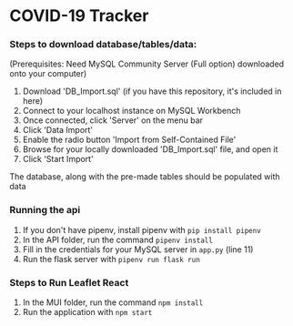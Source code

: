 # COVID-19 Tracker

### Steps to download database/tables/data:
(Prerequisites: Need MySQL Community Server (Full option) downloaded onto your computer)

1)  Download 'DB_Import.sql' (if you have this repository, it's included in here)
2)  Connect to your localhost instance on MySQL Workbench
3)  Once connected, click 'Server' on the menu bar
4)  Click 'Data Import'
5)  Enable the radio button 'Import from Self-Contained File'
6)  Browse for your locally downloaded 'DB_Import.sql' file, and open it
7)  Click 'Start Import'

The database, along with the pre-made tables should be populated with data

### Running the api
1. If you don't have pipenv, install pipenv with `pip install pipenv`
2. In the API folder, run the command `pipenv install`
3. Fill in the credentials for your MySQL server in `app.py` (line 11)
4. Run the flask server with `pipenv run flask run`

### Steps to Run Leaflet React
1. In the MUI folder, run the command `npm install`
2. Run the application with `npm start`
